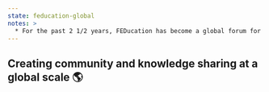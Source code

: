 ```yaml
---
state: feducation-global
notes: >
  * For the past 2 1/2 years, FEDucation has become a global forum for discussing topics important to our FED community led by experts inside and outside the community.
---
```

## Creating community and knowledge sharing at a global scale 🌎
